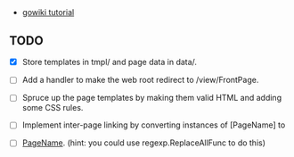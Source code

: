 ##
- [gowiki tutorial](https://golang.org/doc/articles/wiki/)

## TODO
- [x] Store templates in tmpl/ and page data in data/.
- [ ] Add a handler to make the web root redirect to /view/FrontPage.
- [ ] Spruce up the page templates by making them valid HTML and adding some CSS rules.
- [ ] Implement inter-page linking by converting instances of [PageName] to
- [ ] <a href="/view/PageName">PageName</a>. (hint: you could use regexp.ReplaceAllFunc to do this)


